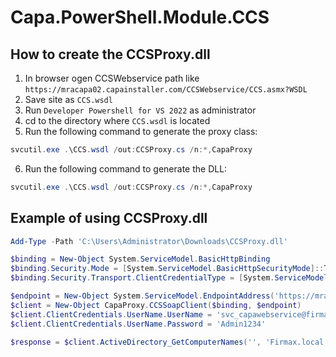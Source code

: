 # Capa.PowerShell.Module.CCS

## How to create the CCSProxy.dll

1. In browser ogen CCSWebservice path like `https://mracapa02.capainstaller.com/CCSWebservice/CCS.asmx?WSDL`
2. Save site as `CCS.wsdl`
3. Run `Developer Powershell for VS 2022` as administrator
4. cd to the directory where `CCS.wsdl` is located
5. Run the following command to generate the proxy class:

```powershell
svcutil.exe .\CCS.wsdl /out:CCSProxy.cs /n:*,CapaProxy
```

6. Run the following command to generate the DLL:

```powershell
svcutil.exe .\CCS.wsdl /out:CCSProxy.cs /n:*,CapaProxy
```

## Example of using CCSProxy.dll

```powershell
Add-Type -Path 'C:\Users\Administrator\Downloads\CCSProxy.dll'

$binding = New-Object System.ServiceModel.BasicHttpBinding
$binding.Security.Mode = [System.ServiceModel.BasicHttpSecurityMode]::Transport
$binding.Security.Transport.ClientCredentialType = [System.ServiceModel.HttpClientCredentialType]::Basic

$endpoint = New-Object System.ServiceModel.EndpointAddress('https://mracapa02.capainstaller.com/CCSWebservice/CCS.asmx')
$client = New-Object CapaProxy.CCSSoapClient($binding, $endpoint)
$client.ClientCredentials.UserName.UserName = 'svc_capawebservice@firmax.local'
$client.ClientCredentials.UserName.Password = 'Admin1234'

$response = $client.ActiveDirectory_GetComputerNames('', 'Firmax.local', "Administrator", 'mOQXCLuC/rSkIrAQU3Ttbg==')
```
